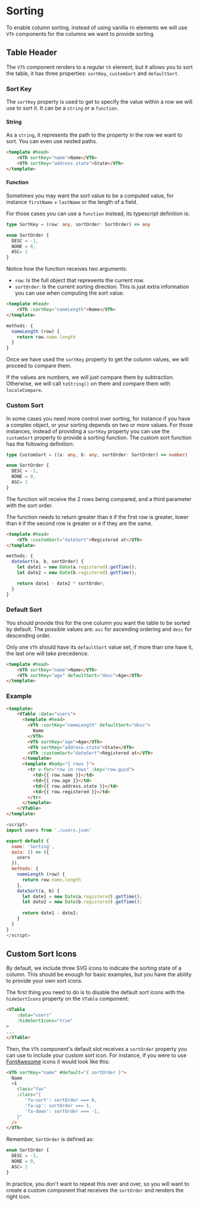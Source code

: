 # Sorting

To enable column sorting, instead of using vanilla `th` elements we will use `VTh` components for the columns
we want to provide sorting.

## Table Header <Badge text="VTh"/>
The `VTh` component renders to a regular `th` element, but it allows you to sort the table, it has three properties:
`sortKey`, `customSort` and `defaultSort`.

### Sort Key <Badge text="string | function"/>
The `sortKey` property is used to get to specify the value within a row we will use to sort it. It can be a `string` 
or a `function`.

#### String
As a `string`, it represents the path to the property in the row we want to sort. You can even use nested paths.
```html
<template #head>
    <VTh sortKey="name">Name</VTh>
    <VTh sortKey="address.state">State</VTh>
</template>
```

#### Function
Sometimes you may want the sort value to be a computed value, for instance `firstName` + `lastName` or the length of a field.

For those cases you can use a `function` instead, its typescript definition is:

```ts
type SortKey = (row: any, sortOrder: SortOrder) => any

enum SortOrder {
  DESC = -1,
  NONE = 0,
  ASC= 1
}
```

Notice how the function receives two arguments: 
- `row`: Is the full object that represents the current row.
- `sortOrder`: Is the current sorting direction. This is just extra information you can use when computing the sort value.

<CodeGroup>

  <CodeGroupItem title="html" active>

```html
<template #head>
    <VTh :sortKey="nameLength">Name</VTh>
</template>
```
  </CodeGroupItem>

  <CodeGroupItem title="js">

```js
methods: {
  nameLength (row) {
    return row.name.length
  }
}
```
  </CodeGroupItem>
</CodeGroup>

Once we have used the `sortKey` property to get the column values, we will proceed to compare them.

If the values are numbers, we will just compare them by subtraction.
Otherwise, we will call `toString()` on them and compare them with `localeCompare`.

### Custom Sort <Badge text="function"/>
In some cases you need more control over sorting, 
for instance if you have a complex object, or your sorting depends on two or more values. 
For those instances, instead of providing a `sortKey` property you can use the `customSort` property to provide a sorting function.
The custom sort function has the following definition:

```ts
type CustomSort = ((a: any, b: any, sortOrder: SortOrder) => number)

enum SortOrder {
  DESC = -1,
  NONE = 0,
  ASC= 1
}
```

The function will receive the 2 rows being compared, and a third parameter with the sort order.

The function needs to return  greater than `0` if the first row is greater, lower than `0` if the second row is greater 
or `0` if they are the same.


<CodeGroup>

  <CodeGroupItem title="html" active>

```html
<template #head>
    <VTh :customSort="dateSort">Registered at</VTh>
</template>
```
  </CodeGroupItem>

  <CodeGroupItem title="js" active>

```js
methods: {
  dateSort(a, b, sortOrder) {
    let date1 = new Date(a.registered).getTime();
    let date2 = new Date(b.registered).getTime();

    return date1 - date2 * sortOrder;
  }
}
```
  </CodeGroupItem>
</CodeGroup>

### Default Sort <Badge text="'asc' | 'desc'"/>
You should provide this for the one column you want the table to be sorted by default. 
The possible values are: `asc` for ascending ordering and `desc` for descending order.

Only one `VTh` should have its `defaultSort` value set, if more than one have it, the last one will take precedence.

```html
<template #head>
    <VTh sortKey="name">Name</VTh>
    <VTh sortKey="age" defaultSort="desc">Age</VTh>
</template>
```

### Example


<CodeGroup>
  <CodeGroupItem title="html" active>

```html
<template>
    <VTable :data="users">
      <template #head>
        <VTh :sortKey="nameLength" defaultSort="desc">
          Name
        </VTh>
        <VTh sortKey="age">Age</VTh>
        <VTh sortKey="address.state">State</VTh>
        <VTh :customSort="dateSort">Registered at</VTh>
      </template>
      <template #body="{ rows }">
        <tr v-for="row in rows" :key="row.guid">
          <td>{{ row.name }}</td>
          <td>{{ row.age }}</td>
          <td>{{ row.address.state }}</td>
          <td>{{ row.registered }}</td>
        </tr>
      </template>
    </VTable>
</template>
```
  </CodeGroupItem>

  <CodeGroupItem title="js">

```js
<script>
import users from './users.json'

export default {
  name: 'Sorting',
  data: () => ({
    users
  }),
  methods: {
    nameLength (row) {
      return row.name.length
    },
    dateSort(a, b) {
      let date1 = new Date(a.registered).getTime();
      let date2 = new Date(b.registered).getTime();
      
      return date1 - date2;
    }
  }
}
</script>
```
  </CodeGroupItem>
</CodeGroup>

<Sorting />

## Custom Sort Icons
By default, we include three SVG icons to indicate the sorting state of a column. 
This should be enough for basic examples, but you have the ability to provide your own sort icons.

The first thing you need to do is to disable the default sort icons with the `hideSortIcons` property on the `VTable` component:

```html
<VTable
    :data="users"
    :hideSortIcons="true"
>
...
</VTable>
```

Then, the `VTh` component's default slot receives a `sortOrder` property you can use to include your custom sort icon.
For instance, if you were to use [FontAwesome](https://fontawesome.com/) icons it would look like this:

```html
<VTh sortKey="name" #default="{ sortOrder }">
  Name
  <i 
    class="fas" 
    :class="{ 
       'fa-sort': sortOrder === 0, 
       'fa-up': sortOrder === 1, 
       'fa-down': sortOrder === -1, 
    }"
  />
</VTh>
```

Remember, `SortOrder` is defined as:

```ts
enum SortOrder {
  DESC = -1,
  NONE = 0,
  ASC= 1
}
```

In practice, you don't want to repeat this over and over, 
so you will want to create a custom component that receives the `sortOrder` and renders the right icon.


